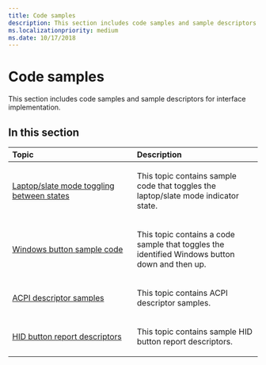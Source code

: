 ```yaml
---
title: Code samples
description: This section includes code samples and sample descriptors for interface implementation.
ms.localizationpriority: medium
ms.date: 10/17/2018
---
```


# Code samples


This section includes code samples and sample descriptors for interface implementation.

## <span id="in_this_section"></span>In this section


<table>
<colgroup>
<col width="50%" />
<col width="50%" />
</colgroup>
<thead>
<tr class="header">
<th align="left">Topic</th>
<th align="left">Description</th>
</tr>
</thead>
<tbody>
<tr class="odd">
<td align="left"><p><a href="laptop-slate-mode-toggling-between-states.md" data-raw-source="[Laptop/slate mode toggling between states](laptop-slate-mode-toggling-between-states.md)">Laptop/slate mode toggling between states</a></p></td>
<td align="left"><p>This topic contains sample code that toggles the laptop/slate mode indicator state.</p></td>
</tr>
<tr class="even">
<td align="left"><p><a href="windows-button-sample-code.md" data-raw-source="[Windows button sample code](windows-button-sample-code.md)">Windows button sample code</a></p></td>
<td align="left"><p>This topic contains a code sample that toggles the identified Windows button down and then up.</p></td>
</tr>
<tr class="odd">
<td align="left"><p><a href="acpi-descriptor-samples.md" data-raw-source="[ACPI descriptor samples](acpi-descriptor-samples.md)">ACPI descriptor samples</a></p></td>
<td align="left"><p>This topic contains ACPI descriptor samples.</p></td>
</tr>
<tr class="even">
<td align="left"><p><a href="hid-button-report-descriptors.md" data-raw-source="[HID button report descriptors](hid-button-report-descriptors.md)">HID button report descriptors</a></p></td>
<td align="left"><p>This topic contains sample HID button report descriptors.</p></td>
</tr>
</tbody>
</table>

 

 

 





